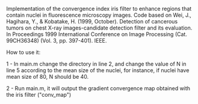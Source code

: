 
Implementation of the convergence index iris filter to enhance regions that contain nuclei in fluorescence microscopy images. Code based on Wei, J., Hagihara, Y., & Kobatake, H. (1999, October). Detection of cancerous tumors on chest X-ray images-candidate detection filter and its evaluation. In Proceedings 1999 International Conference on Image Processing (Cat. 99CH36348) (Vol. 3, pp. 397-401). IEEE.


How to use it:

1 - In main.m change the directory in line 2, and change the value of N in line 5 according to the mean size of the nuclei, for instance, if nuclei have mean size of 80, N should be 40.

2 - Run main.m, it will output the gradient convergence map obtained with the iris filter ("conv_map")


